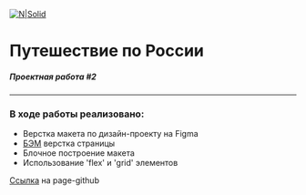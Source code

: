 [![N|Solid](https://avatars.mds.yandex.net/get-lpc/1520633/735c38f1-434d-4190-a65d-76bfd16bd2c0/width_360_q70)](https://praktikum.yandex.ru)
# Путешествие по России
##### Проектная работа #2
_____
### В ходе работы реализовано:

- Верстка макета по дизайн-проекту на Figma
- [БЭМ] верстка страницы
- Блочное построение макета
- Использование 'flex' и 'grid' элементов

[Ссылка](https://operatorpro.github.io/russian-travel) на page-github

   [БЭМ]: <https://ru.bem.info/methodology/>

